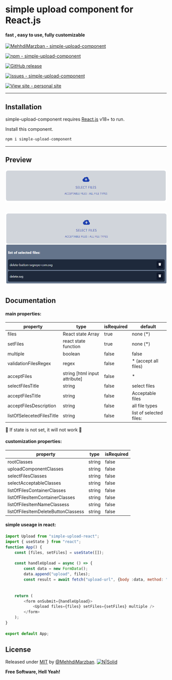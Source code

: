 # simple upload component for React.js

#### fast , easy to use, fully customizable

[![MehhdiMarzban - simple-upload-component](https://img.shields.io/static/v1?label=MehhdiMarzban&message=simple-upload-component&color=blue&logo=github)](https://github.com/MehhdiMarzban/simple-upload-component "Go to GitHub repo")

[![npm - simple-upload-component](https://img.shields.io/badge/npm-simple--upload--component-green)](https://www.npmjs.com/package/simple-upload-component)

[![GitHub release](https://img.shields.io/github/release/MehhdiMarzban/simple-upload-component?include_prereleases=&sort=semver&color=blue)](https://github.com/MehhdiMarzban/simple-upload-component/releases/)

[![issues - simple-upload-component](https://img.shields.io/github/issues/MehhdiMarzban/simple-upload-component)](https://github.com/MehhdiMarzban/simple-upload-component/issues)

[![View site - personal site](https://img.shields.io/badge/View_site-mehdimarban.ir-2ea44f?style=for-the-badge)](https://mehdi-marzban.ir/)

---

## Installation

simple-upload-component requires [React.js](https://reactjs.org/) v18+ to run.

Install this component.

```sh
npm i simple-upload-component
```

---

## Preview

![simple-upload-component before set files](https://github.com/MehhdiMarzban/simple-upload-component/blob/main/upload.png?raw=true)

## ![simple-upload-component after set files](https://github.com/MehhdiMarzban/simple-upload-component/blob/main/uploadwithfile.png?raw=true)

## Documentation

#### main properties:

| property                  | type                          | isRequired | default                 |
| ------------------------- | ----------------------------- | ---------- | ----------------------- |
| files                     | React state Array             | true       | none (\*)               |
| setFiles                  | react state function          | true       | none (\*)               |
| multiple                  | boolean                       | false      | false                   |
| validationFilesRegex      | regex                         | false      | \* (accept all files)   |
| acceptFiles               | string [html input attribute] | false      | \*                      |
| selectFilesTitle          | string                        | false      | select files            |
| acceptFilesTitle          | string                        | false      | Acceptable files        |
| acceptFilesDescription    | string                        | false      | all file types          |
| listOfSelecetedFilesTitle | string                        | false      | list of selected files: |

:rotating_light: If state is not set, it will not work :rotating_light:

#### customization properties:

| property                            | type   | isRequired |
| ----------------------------------- | ------ | ---------- |
| rootClasses                         | string | false      |
| uploadComponentClasses              | string | false      |
| selectFilesClasses                  | string | false      |
| selectAcceptableClasses             | string | false      |
| listOfFilesContainerClasses         | string | false      |
| listOfFilesItemContainerClasses     | string | false      |
| listOfFilesItemNameClassess         | string | false      |
| listOfFilesItemDeleteButtonClassess | string | false      |

#### simple useage in react:

```javascript
import Upload from "simple-upload-react";
import { useState } from "react";
function App() {
    const [files, setFiles] = useState([]);

    const handleUpload = async () => {
        const data = new FormData();
        data.append("upload", files);
        const result = await fetch("upload-url", {body :data, method: "POST"});
    

    return (
        <form onSubmit={handleUpload}>
            <Upload files={files} setFiles={setFiles} multiple />
        </form>
    );
}

export default App;
```

## License

Released under [MIT](/LICENSE) by [@MehhdiMarzban](https://github.com/MehhdiMarzban).
[![N|Solid](https://cldup.com/dTxpPi9lDf.thumb.png)](https://nodesource.com/products/nsolid)

**Free Software, Hell Yeah!**
